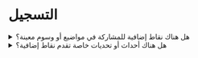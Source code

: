 # التسجيل

<details>

<summary>هل هناك نقاط إضافية للمشاركة في مواضيع أو وسوم معينة؟</summary>

قد تكون هناك نقاط إضافية 👀 \
ابق على اطلاع على الأهداف الجماعية وتأكد من استخدام #XBorg و $XBG و #XBG في منشوراتك.

</details>

<details>

<summary>هل هناك أحداث أو تحديات خاصة تقدم نقاط إضافية؟</summary>

اللعبة الفرعية تتضمن فتح الجائزة الجماعية بشكل تعاوني، والتي يمكن أن تعزز أرباحك بشكل كبير.

</details>